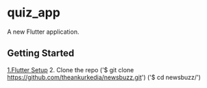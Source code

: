 # quiz_app

A new Flutter application.

## Getting Started
[1.Flutter Setup](https://flutter.io/setup/)
2. Clone the repo
('$ git clone https://github.com/theankurkedia/newsbuzz.git')
('$ cd newsbuzz/')
